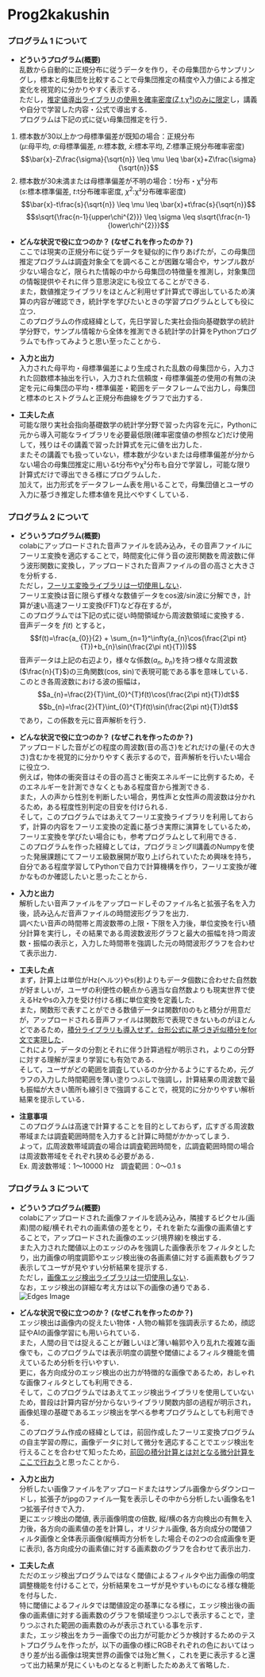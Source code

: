 # Prog2kakushin

### プログラム 1 について
- **どういうプログラム(概要)**  
乱数から自動的に正規分布に従うデータを作り，その母集団からサンプリングし，標本と母集団を比較することで母集団推定の精度や入力値による推定変化を視覚的に分かりやすく表示する．  
ただし，<ins>推定値導出ライブラリの使用を確率密度(Z,t,χ²)のみに限定</ins>し，講義や自分で学習した内容・公式で導出する．  
プログラムは下記の式に従い母集団推定を行う．  
1. 標本数が30以上かつ母標準偏差が既知の場合：正規分布  
   ($\mu$:母平均, $\sigma$:母標準偏差, $n$:標本数, $\bar{x}$:標本平均, $Z$:標準正規分布確率密度)
$$\bar{x}-Z\frac{\sigma}{\sqrt{n}} \leq \mu \leq \bar{x}+Z\frac{\sigma}{\sqrt{n}}$$
2. 標本数が30未満または母標準偏差が不明の場合：t分布・χ²分布  
  ($s$:標本標準偏差, $t$:t分布確率密度, $\chi^{2}$:χ²分布確率密度)  
$$\bar{x}-t\frac{s}{\sqrt{n}} \leq \mu \leq \bar{x}+t\frac{s}{\sqrt{n}}$$
$$s\sqrt{\frac{n-1}{upper\chi^{2}}} \leq \sigma \leq s\sqrt{\frac{n-1}{lower\chi^{2}}}$$

- **どんな状況で役に立つのか？ (なぜこれを作ったのか？)**  
ここでは現実の正規分布に従うデータを疑似的に作りあげたが，この母集団推定プログラムは調査対象全てを調べることが困難な場合や，サンプル数が少ない場合など，限られた情報の中から母集団の特徴量を推測し，対象集団の情報提供やそれに伴う意思決定にも役立てることができる．  
また，数値推定ライブラリをほとんど利用せず計算式で導出しているため演算の内容が確認でき，統計学を学びたいときの学習プログラムとしても役に立つ．  
このプログラムの作成経緯として，先日学習した実社会指向基礎数学の統計学分野で，サンプル情報から全体を推測できる統計学の計算をPythonプログラムでも作ってみようと思い至ったことから．  

- **入力と出力**  
入力された母平均・母標準偏差により生成された乱数の母集団から，入力された回数標本抽出を行い，入力された信頼度・母標準偏差の使用の有無の決定を元に母集団の平均・標準偏差・範囲をデータフレームで出力し，母集団と標本のヒストグラムと正規分布曲線をグラフで出力する．  

- **工夫した点**  
可能な限り実社会指向基礎数学の統計学分野で習った内容を元に，Pythonに元から導入可能なライブラリを必要最低限(確率密度値の参照など)だけ使用して，残りはその講義で習った計算式を元に値を出力した．  
またその講義でも扱っていない，標本数が少ないまたは母標準偏差が分からない場合の母集団推定に用いるt分布やχ²分布も自分で学習し，可能な限り計算式だけで導出できる様にプログラムした．  
加えて，出力形式をデータフレーム表を用いることで，母集団値とユーザの入力に基づき推定した標本値を見比べやすくしている．  

### プログラム 2 について
- **どういうプログラム(概要)**  
colabにアップロードされた音声ファイルを読み込み，その音声ファイルにフーリエ変換を適応することで，時間変化に伴う音の波形関数を周波数に伴う波形関数に変換し，アップロードされた音声ファイルの音の高さと大きさを分析する．  
ただし，<ins>フーリエ変換ライブラリは一切使用しない</ins>．  
フーリエ変換は音に限らず様々な数値データをcos波/sin波に分解でき，計算が速い高速フーリエ変換(FFT)など存在するが，  
このプログラムでは下記の式に従い時間領域から周波数領域に変換する．  
音声データを $f(t)$ とすると，
$$f(t)=\frac{a_{0}}{2} + \sum_{n=1}^\infty(a_{n}\cos(\frac{2\pi nt}{T})+b_{n}\sin(\frac{2\pi nt}{T}))$$
音声データは上記の右辺より，様々な係数($a_{n}$, $b_{n}$)を持つ様々な周波数($\frac{n}{T}$)の三角関数(cos, sin)で表現可能である事を意味している．
このとき各周波数における波の振幅は，
$$a_{n}=\frac{2}{T}\int_{0}^{T}f(t)\cos(\frac{2\pi nt}{T})dt$$
$$b_{n}=\frac{2}{T}\int_{0}^{T}f(t)\sin(\frac{2\pi nt}{T})dt$$
であり，この係数を元に音声解析を行う．  

- **どんな状況で役に立つのか？ (なぜこれを作ったのか？)**  
アップロードした音がどの程度の周波数(音の高さ)をどれだけの量(その大きさ)含むかを視覚的に分かりやすく表示するので，音声解析を行いたい場合に役立つ．  
例えば，物体の衝突音はその音の高さと衝突エネルギーに比例するため，そのエネルギーを計測できなくともある程度音から推測できる．  
また，人の声から性別を判断したい場合，男性声と女性声の周波数は分かれるため，ある程度性別判定の目安を付けられる．  
そして，このプログラムではあえてフーリエ変換ライブラリを利用しておらず，計算の内容をフーリエ変換の定義に基づき実際に演算をしているため，フーリエ変換を学びたい場合にも，参考プログラムとして利用できる．  
このプログラムを作った経緯としては，プログラミングⅡ講義のNumpyを使った発展課題にてフーリエ級数展開が取り上げられていたため興味を持ち，自分である程度学習してPythonで自力で計算機構を作り，フーリエ変換が確かなものか確認したいと思ったことから．  

- **入力と出力**  
解析したい音声ファイルをアップロードしそのファイル名と拡張子名を入力後，読み込んだ音声ファイルの時間波形グラフを出力．  
調べたい音声の時間帯と周波数帯の上限・下限を入力後，単位変換を行い積分計算を実行し，その結果である周波数波形グラフと最大の振幅を持つ周波数・振幅の表示と，入力した時間帯を強調した元の時間波形グラフを合わせて表示出力．  

- **工夫した点**  
まず，計算上は単位がHz(ヘルツ)やs(秒)よりもデータ個数に合わせた自然数が好ましいが，ユーザの利便性の観点から適当な自然数よりも現実世界で使えるHzやsの入力を受け付ける様に単位変換を定義した．  
また，関数形で表すことができる数値データは関数f(t)のもと積分が用意だが，アップロードされる音声ファイルは関数形で表現できないものがほとんどであるため，<ins>積分ライブラリも導入せず，台形公式に基づき近似積分をfor文で実現した</ins>．  
これにより，データの分割とそれに伴う計算過程が明示され，よりこの分野に対する理解が深まり学習にも有効である．  
そして，ユーザがどの範囲を調査しているのか分かるようにするため，元グラフの入力した時間範囲を薄い塗りつぶしで強調し，計算結果の周波数で最も振幅が大きい箇所も線引きで強調することで，視覚的に分かりやすい解析結果を提示している．  

- **注意事項**  
このプログラムは高速で計算することを目的としておらず，広すぎる周波数帯域または調査範囲時間を入力すると計算に時間がかかってしまう．  
よって，広周波数帯域調査の場合は調査範囲時間を，広調査範囲時間の場合は周波数帯域をそれぞれ狭める必要がある．  
Ex. 周波数帯域：1～10000 Hz　調査範囲：0～0.1 s  

### プログラム 3 について
- **どういうプログラム(概要)**  
colabにアップロードされた画像ファイルを読み込み，隣接するピクセル(画素)間の縦/横それぞれの画素値の差をとり，それを新たな画像の画素値とすることで，アップロードされた画像のエッジ(境界線)を検出する．  
また入力された閾値以上のエッジのみを強調した画像表示をフィルタとしたり，出力画像の明度調節やエッジ検出後の各画素値に対する画素数もグラフ表示してユーザが見やすい分析結果を提示する．  
ただし，<ins>画像エッジ検出ライブラリは一切使用しない</ins>．  
なお，エッジ検出の詳細な考え方は以下の画像の通りである．  
![Edges Image](image/Edges(README).png)

- **どんな状況で役に立つのか？ (なぜこれを作ったのか？)**  
エッジ検出は画像内の捉えたい物体・人物の輪郭を強調表示するため，顔認証やAIの画像学習にも用いられている．  
また，人間の目では捉えることが難しいほど薄い輪郭や入り乱れた複雑な画像でも，このプログラムでは表示明度の調整や閾値によるフィルタ機能を備えているため分析を行いやすい．  
更に，各方向成分のエッジ検出の出力が特徴的な画像であるため，おしゃれな画像フィルタとしても利用できる．  
そして，このプログラムではあえてエッジ検出ライブラリを使用していないため，普段は計算内容が分からないライブラリ関数内部の過程が明示され，画像処理の基礎であるエッジ検出を学べる参考プログラムとしても利用できる．  
このプログラム作成の経緯としては，前回作成したフーリエ変換プログラムの自主学習の際に，画像データに対して微分を適応することでエッジ検出を行えることを合わせて知ったため，<ins>前回の積分計算とは対となる微分計算をここで行おう</ins>と思ったことから．  

- **入力と出力**  
分析したい画像ファイルをアップロードまたはサンプル画像からダウンロードし，拡張子がjpgのファイル一覧を表示しその中から分析したい画像名を1つ拡張子付きで入力．  
更にエッジ検出の閾値, 表示画像明度の倍数, 縦/横の各方向検出の有無を入力後，各方向の画素値の差を計算し，オリジナル画像, 各方向成分の閾値フィルタ画像と全体表示画像(縦横両方分析をした場合その2つの合成画像を更に表示), 各方向成分の画素値に対する画素数のグラフを合わせて表示出力．  

- **工夫した点**  
ただのエッジ検出プログラムではなく閾値によるフィルタや出力画像の明度調整機能を付けることで，分析結果をユーザが見やすいものになる様な機能を付与した．  
特に閾値によるフィルタでは閾値設定の基準になる様に，エッジ検出後の画像の画素値に対する画素数のグラフを領域塗りつぶしで表示することで，塗りつぶされた範囲の画素数のみが表示されている事を示す．  
また，エッジ検出をカラー画像での出力が可能かどうか検討するためのテストプログラムを作ったが，以下の画像の様にRGBそれぞれの色においてはっきり差が出る画像は現実世界の画像では殆ど無く，これを更に表示すると還って出力結果が見にくいものとなると判断したためあえて省略した．
